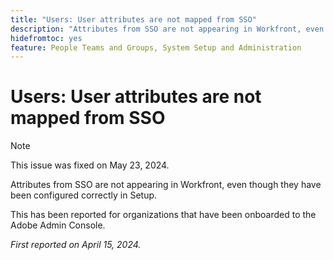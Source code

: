 ```yaml
---
title: "Users: User attributes are not mapped from SSO"
description: "Attributes from SSO are not appearing in Workfront, even though they have been configured correctly in Setup."
hidefromtoc: yes
feature: People Teams and Groups, System Setup and Administration
---
```


# Users: User attributes are not mapped from SSO

>[!NOTE]
>
>This issue was fixed on May 23, 2024.

Attributes from SSO are not appearing in Workfront, even though they have been configured correctly in Setup.

This has been reported for organizations that have been onboarded to the Adobe Admin Console.

_First reported on April 15, 2024._
